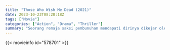 ```yaml
---
title: "Those Who Wish Me Dead (2021)"
date: 2023-10-23T08:28:18Z
tags: ["Movie"]
categories: ["Action", "Drama", "Thriller"]
summary: "Seorang remaja saksi pembunuhan mendapati dirinya dikejar oleh pembunuh kembar di hutan belantara Montana dengan seorang ahli bertahan hidup yang bertugas melindunginya -- dan kebakaran hutan mengancam akan menghanguskan mereka semua."
---
```


<mux-player stream-type="on-demand"
src="https://kp3d-my.sharepoint.com/personal/ryoo_kp3d_onmicrosoft_com/_layouts/15/download.aspx?share=ER83B5lHsWtAkmJBS0uVsuEBWWH_pSiKcMDQsYlmEFJ9mQ" prefer-playback="mse" controls>

</mux-player>


{{< movieinfo id="578701" >}}

<script src="https://cdn.jsdelivr.net/npm/@mux/mux-player"></script>

 <script type="application/ld+json ">
{
"@context": "https://schema.org/",
"@type": "VideoObject",
"name": "Those Who Wish Me Dead (2021)",
"contentUrl": "https://stream.mux.com/kG2mxcd9jpiBcO5Jc9N7Wex3TySQ63RoRPkVnx3wT014.m3u8",
"thumbnailUrl": "https://www.themoviedb.org/t/p/original/5EN2XIxUuASc3eBPbU3shjMNVb5.jpg?width=314&fit_mode=preserve&time=25",
"uploadDate": "2023-10-23T08:28:18Z",
}

</script>